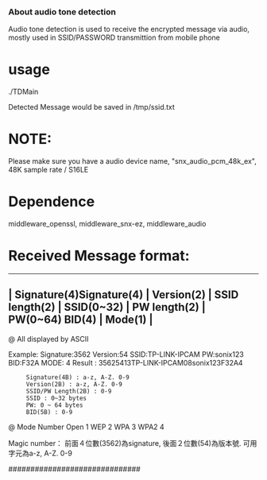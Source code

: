 ### About audio tone detection ###

Audio tone detection is used to receive the encrypted message via audio, mostly used in SSID/PASSWORD transmittion from mobile phone


# usage
./TDMain

   Detected Message would be saved in /tmp/ssid.txt

# NOTE: 
   Please make sure you have a audio device name, "snx_audio_pcm_48k_ex",  48K sample rate / S16LE 

# Dependence 
middleware_openssl, middleware_snx-ez, middleware_audio

# Received Message format:
--------------------------------------------------------------------------------------------------------------------
| Signature(4)Signature(4) |  Version(2) | SSID length(2) | SSID(0~32) | PW length(2) | PW(0~64) BID(4) | Mode(1)   |
--------------------------------------------------------------------------------------------------------------------

@ All displayed by ASCII

Example:
         Signature:3562
         Version:54
         SSID:TP-LINK-IPCAM
         PW:sonix123
         BID:F32A
         MODE: 4
         Result : 35625413TP-LINK-IPCAM08sonix123F32A4

         Signature(4B) : a-z, A-Z. 0-9
         Version(2B) : a-z, A-Z. 0-9
         SSID/PW Length(2B) : 0-9
         SSID : 0~32 bytes
         PW: 0 ~ 64 bytes
         BID(5B) : 0-9

@ Mode  Number
         Open  1
         WEP   2
         WPA   3
         WPA2  4

Magic number：
前面４位數(3562)為signature, 後面２位數(54)為版本號. 可用字元為a-z, A-Z. 0-9


##############################
